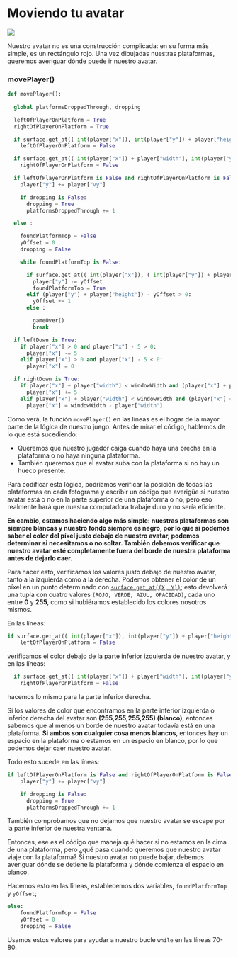 # Moviendo tu avatar

![](https://media.giphy.com/media/uR6julmSW90mk/giphy.gif)

Nuestro avatar no es una construcción complicada: en su forma más simple, es un rectángulo rojo. Una vez dibujadas nuestras plataformas, queremos averiguar dónde puede ir nuestro avatar. 

### movePlayer()
```python
def movePlayer():
  
  global platformsDroppedThrough, dropping

  leftOfPlayerOnPlatform = True
  rightOfPlayerOnPlatform = True

  if surface.get_at(( int(player["x"]), int(player["y"]) + player["height"])) == (0,0,0,255):
    leftOfPlayerOnPlatform = False

  if surface.get_at(( int(player["x"]) + player["width"], int(player["y"]) + player["height"])) == (0,0,0,255):
    rightOfPlayerOnPlatform = False

  if leftOfPlayerOnPlatform is False and rightOfPlayerOnPlatform is False and (player["y"] + player["height"]) + player["vy"] < windowHeight:
    player["y"] += player["vy"]

    if dropping is False:
      dropping = True
      platformsDroppedThrough += 1

  else :

    foundPlatformTop = False
    yOffset = 0
    dropping = False

    while foundPlatformTop is False:

      if surface.get_at(( int(player["x"]), ( int(player["y"]) + player["height"]) - yOffset )) == (0,0,0,255):
        player["y"] -= yOffset
        foundPlatformTop = True
      elif (player["y"] + player["height"]) - yOffset > 0:
        yOffset += 1
      else :

        gameOver()
        break

  if leftDown is True:
    if player["x"] > 0 and player["x"] - 5 > 0:
      player["x"] -= 5
    elif player["x"] > 0 and player["x"] - 5 < 0:
      player["x"] = 0

  if rightDown is True:
    if player["x"] + player["width"] < windowWidth and (player["x"] + player["width"]) + 5 < windowWidth:
      player["x"] += 5
    elif player["x"] + player["width"] < windowWidth and (player["x"] + player["width"]) + 5 > windowWidth:
      player["x"] = windowWidth - player["width"]
```
Como verá, la función `movePlayer()` en las líneas es el hogar de la mayor parte de la lógica de nuestro juego. Antes de mirar el código, hablemos de lo que está sucediendo: 

- Queremos que nuestro jugador caiga cuando haya una brecha en la plataforma o no haya ninguna plataforma. 
- También queremos que el avatar suba con la plataforma si no hay un hueco presente. 

Para codificar esta lógica, podríamos verificar la posición de todas las plataformas en cada fotograma y escribir un código que averigüe si nuestro avatar está o no en la parte superior de una plataforma o no, pero eso realmente hará que nuestra computadora trabaje duro y no sería eficiente.

**En cambio, estamos haciendo algo más simple: nuestras plataformas son siempre blancas y nuestro fondo siempre es negro, por lo que si podemos saber el color del píxel justo debajo de nuestro avatar, podemos determinar si necesitamos o no soltar. También debemos verificar que nuestro avatar esté completamente fuera del borde de nuestra plataforma antes de dejarlo caer.** 

Para hacer esto, verificamos los valores justo debajo de nuestro avatar, tanto a la izquierda como a la derecha. Podemos obtener el color de un píxel en un punto determinado con [`surface.get_at((X, Y))`](https://www.pygame.org/docs/ref/surface.html?highlight=get_at#pygame.Surface.get_at); esto devolverá una tupla con cuatro valores `(ROJO, VERDE, AZUL, OPACIDAD)`, cada uno entre **0** y **255**, como si hubiéramos establecido los colores nosotros mismos. 

En las líneas:
```python
if surface.get_at(( int(player["x"]), int(player["y"]) + player["height"])) == (0,0,0,255):
    leftOfPlayerOnPlatform = False
```
 verificamos el color debajo de la parte inferior izquierda de nuestro avatar, y en las líneas:
```python
  if surface.get_at(( int(player["x"]) + player["width"], int(player["y"]) + player["height"])) == (0,0,0,255):
    rightOfPlayerOnPlatform = False
```
hacemos lo mismo para la parte inferior derecha. 

Si los valores de color que encontramos en la parte inferior izquierda o inferior derecha del avatar son **(255,255,255,255) (blanco)**, entonces sabemos que al menos un borde de nuestro avatar todavía está en una plataforma. 
**Si ambos son cualquier cosa menos blancos**, entonces hay un espacio en la plataforma o estamos en un espacio en blanco, por lo que podemos dejar caer nuestro avatar. 

Todo esto sucede en las líneas: 
```python
if leftOfPlayerOnPlatform is False and rightOfPlayerOnPlatform is False and (player["y"] + player["height"]) + player["vy"] < windowHeight:
    player["y"] += player["vy"]

    if dropping is False:
      dropping = True
      platformsDroppedThrough += 1
```
También comprobamos que no dejamos que nuestro avatar se escape por la parte inferior de nuestra ventana.

Entonces, ese es el código que maneja qué hacer si no estamos en la cima de una plataforma, pero ¿qué pasa cuando queremos que nuestro avatar viaje con la plataforma? Si nuestro avatar no puede bajar, debemos averiguar dónde se detiene la plataforma y dónde comienza el espacio en blanco. 

Hacemos esto en las líneas, establecemos dos variables, `foundPlatformTop` y `yOffset`;

```python
else:
    foundPlatformTop = False
    yOffset = 0
    dropping = False
```
 Usamos estos valores para ayudar a nuestro bucle `while` en las líneas 70-80.
<!--stackedit_data:
eyJoaXN0b3J5IjpbLTE2ODIzODc4MzUsLTEwNDgzNzIxOTMsLT
EwMjEyMjEzOTEsLTk4NzIxNjE2OCwtOTU2MTIwODYsMTA5NDY4
OTQ5NCwtMjU5NjE5NDQ5LDEzNDkyMDQ2ODVdfQ==
-->